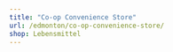 ```yaml
---
title: "Co-op Convenience Store"
url: /edmonton/co-op-convenience-store/
shop: Lebensmittel
---
```

